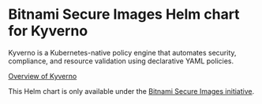 # Bitnami Secure Images Helm chart for Kyverno

Kyverno is a Kubernetes-native policy engine that automates security, compliance, and resource validation using declarative YAML policies.

[Overview of Kyverno](https://kyverno.io/)

This Helm chart is only available under the [Bitnami Secure Images initiative](https://news.broadcom.com/app-dev/broadcom-introduces-bitnami-secure-images-for-production-ready-containerized-applications).
